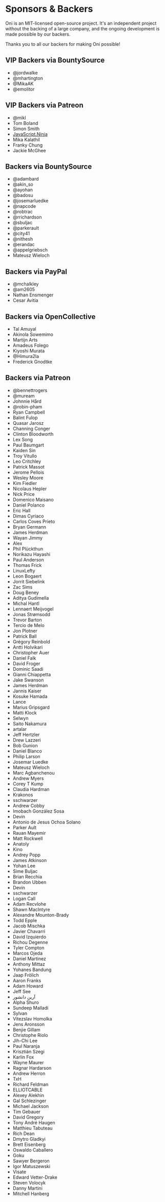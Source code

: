 # Sponsors & Backers

Oni is an MIT-licensed open-source project. It's an independent project without the backing of a large company, and the ongoing development is made possible by our backers.

Thanks you to all our backers for making Oni possible!

## VIP Backers via BountySource

*   @jordwalke
*   @mhartington
*   @MikaAK
*   @emolitor

## VIP Backers via Patreon

*   @mikl
*   Tom Boland
*   Simon Smith
*   [JavaScript.Ninja](https://www.patreon.com/search?q=javascript.ninja)
*   Mika Kalathil
*   Franky Chung
*   Jackie McGhee

## Backers via BountySource

*   @adambard
*   @akin_so
*   @ayohan
*   @badosu
*   @josemarluedke
*   @napcode
*   @robtrac
*   @rrichardson
*   @sbuljac
*   @parkerault
*   @city41
*   @nithesh
*   @erandac
*   @appelgriebsch
*   Mateusz Wieloch

## Backers via PayPal

*   @mchalkley
*   @am2605
*   Nathan Ensmenger
*   Cesar Avitia

## Backers via OpenCollective

*   Tal Amuyal
*   Akinola Sowemimo
*   Martijn Arts
*   Amadeus Folego
*   Kiyoshi Murata
*   @Himura2la
*   Frederick Gnodtke

## Backers via Patreon

*   @bennettrogers
*   @muream
*   Johnnie Hård
*   @robin-pham
*   Ryan Campbell
*   Balint Fulop
*   Quasar Jarosz
*   Channing Conger
*   Clinton Bloodworth
*   Lex Song
*   Paul Baumgart
*   Kaiden Sin
*   Troy Vitullo
*   Leo Critchley
*   Patrick Massot
*   Jerome Pellois
*   Wesley Moore
*   Kim Fiedler
*   Nicolaus Hepler
*   Nick Price
*   Domenico Maisano
*   Daniel Polanco
*   Eric Hall
*   Dimas Cyriaco
*   Carlos Coves Prieto
*   Bryan Germann
*   James Herdman
*   Wayan Jimmy
*   Alex
*   Phil Plückthun
*   Norikazu Hayashi
*   Paul Anderson
*   Thomas Frick
*   LinuxLefty
*   Leon Bogaert
*   Jorrit Siebelink
*   Zac Sims
*   Doug Beney
*   Aditya Gudimella
*   Michal Hantl
*   Lennaert Meijvogel
*   Jonas Strømsodd
*   Trevor Barton
*   Tercio de Melo
*   Jon Plotner
*   Patrick Ball
*   Grégory Reinbold
*   Antti Holvikari
*   Christopher Auer
*   Daniel Falk
*   David Froger
*   Dominic Saadi
*   Gianni Chiappetta
*   Jake Swanson
*   James Herdman
*   Jannis Kaiser
*   Kosuke Hamada
*   Lance
*   Marius Gripsgard
*   Matti Klock
*   Selwyn
*   Saito Nakamura
*   artalar
*   Jeff Hertzler
*   Drew Lazzeri
*   Bob Gunion
*   Daniel Blanco
*   Philip Larson
*   Josemar Luedke
*   Mateusz Wieloch
*   Marc Agbanchenou
*   Andrew Myers
*   Corey T Kump
*   Claudia Hardman
*   Krakonos
*   sschwarzer
*   Andrew Cobby
*   Imobach González Sosa
*   Devin
*   Antonio de Jesus Ochoa Solano
*   Parker Ault
*   Rauan Mayemir
*   Matt Rockwell
*   Anatoly
*   Kino
*   Andrey Popp
*   James Atkinson
*   Yohan Lee
*   Sime Buljac
*   Brian Recchia
*   Brandon Ubben
*   Devin
*   sschwarzer
*   Logan Call
*   Adam Recvlohe
*   Shawn MacIntyre
*   Alexandre Mounton-Brady
*   Todd Epple
*   Jacob Mischka
*   Javier Chavarri
*   David Izquierdo
*   Richou Degenne
*   Tyler Compton
*   Marcos Ojeda
*   Daniel Martinez
*   Anthony Mittaz
*   Yohanes Bandung
*   Jaap Frölich
*   Aaron Franks
*   Adam Howard
*   Jeff See
*   آرين دانشور
*   Alpha Shuro
*   Sundeep Malladi
*   Sylvan
*   Vitezslav Homolka
*   Jens Aronsson
*   Benjie Gillam
*   Christophe Riolo
*   Jih-Chi Lee
*   Paul Naranja
*   Krisztián Szegi
*   Karlin Fox
*   Wayne Maurer
*   Ragnar Hardarson
*   Andrew Herron
*   TxH
*   Richard Feldman
*   ELLIOTCABLE
*   Alexey Alekhin
*   Gal Schlezinger
*   Michael Jackson
*   Tim Gebauer
*   David Gregory
*   Tony André Haugen
*   Matthieu Tabuteau
*   Rich Dean
*   Dmytro Gladkyi
*   Brett Eisenberg
*   Oswaldo Caballero
*   Goku
*   Sawyer Bergeron
*   Igor Matuszewski
*   Visate
*   Edward Vetter-Drake
*   Steven Volocyk
*   Danny Martini
*   Mitchell Hanberg
